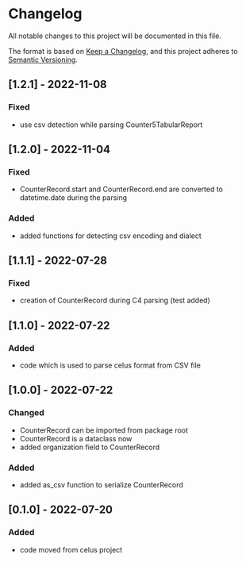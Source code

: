 
# Changelog
All notable changes to this project will be documented in this file.

The format is based on [Keep a Changelog](https://keepachangelog.com/en/1.0.0/),
and this project adheres to [Semantic Versioning](https://semver.org/spec/v2.0.0.html).



## [1.2.1] - 2022-11-08

### Fixed
- use csv detection while parsing Counter5TabularReport


## [1.2.0] - 2022-11-04

### Fixed
- CounterRecord.start and CounterRecord.end are converted to datetime.date during the parsing

### Added
- added functions for detecting csv encoding and dialect


## [1.1.1] - 2022-07-28

### Fixed
- creation of CounterRecord during C4 parsing (test added)


## [1.1.0] - 2022-07-22

### Added
- code which is used to parse celus format from CSV file


## [1.0.0] - 2022-07-22

### Changed
- CounterRecord can be imported from package root
- CounterRecord is a dataclass now
- added organization field to CounterRecord

### Added
- added as_csv function to serialize CounterRecord


## [0.1.0] - 2022-07-20

### Added
- code moved from celus project
